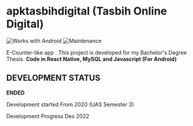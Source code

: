 # apktasbihdigital (Tasbih Online Digital)

![Works with Android](https://img.shields.io/badge/Works_with-Web-green?style=flat-square)
![Maintenance](https://img.shields.io/maintenance/no/2019)

E-Counter-like app . This project is developed for my Bachelor's Degree Thesis. **Code in React Native, MySQL and Javascript (For Android)**

## DEVELOPMENT STATUS

**ENDED**

Development started From 2020 (UAS Semester 3)

Development Progress Des 2022
